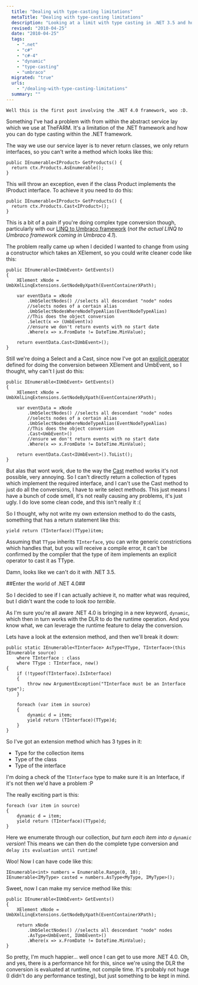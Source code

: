 ```yaml
---
  title: "Dealing with type-casting limitations"
  metaTitle: "Dealing with type-casting limitations"
  description: "Looking at a limit with type casting in .NET 3.5 and how .NET 4.0 can help solve it."
  revised: "2010-04-25"
  date: "2010-04-25"
  tags: 
    - ".net"
    - "c#"
    - "c#-4"
    - "dynamic"
    - "type-casting"
    - "umbraco"
  migrated: "true"
  urls: 
    - "/dealing-with-type-casting-limitations"
  summary: ""
---
```

    Well this is the first post involving the .NET 4.0 framework, woo :D.

Something I've had a problem with from within the abstract service lay which we use at TheFARM.
It's a limitation of the .NET framework and how you can do type casting within the .NET framework.

The way we use our service layer is to never return classes, we only return interfaces, so you can't write a method which looks like this:

    public IEnumerable<IProduct> GetProducts() { 
      return ctx.Products.AsEnumerable();
    }

This will throw an exception, even if the class Product implements the IProduct interface. To achieve it you need to do this:

    public IEnumerable<IProduct> GetProducts() { 
      return ctx.Products.Cast<IProduct>();
    }

This is a bit of a pain if you're doing complex type conversion though, particularly with our [LINQ to Umbraco framework][1] (*not the actual LINQ to Umbraco framework coming in Umbraco 4.1*).

The problem really came up when I decided I wanted to change from using a constructor which takes an XElement, so you could write cleaner code like this:

    public IEnumerable<IUmbEvent> GetEvents() 
    { 
        XElement xNode = UmbXmlLinqExtensions.GetNodeByXpath(EventContainerXPath); 
    
        var eventData = xNode 
            .UmbSelectNodes() //selects all descendant "node" nodes 
            //selects nodes of a certain alias 
            .UmbSelectNodesWhereNodeTypeAlias(EventNodeTypeAlias) 
            //This does the object conversion 
            .Select(x => (UmbEvent)x) 
            //ensure we don't return events with no start date 
            .Where(x => x.FromDate != DateTime.MinValue); 
    
        return eventData.Cast<IUmbEvent>(); 
    } 

Still we're doing a Select and a Cast, since now I've got an [explicit operator][2] defined for doing the conversion between XElement and UmbEvent, so I thought, why can't I just do this:

    public IEnumerable<IUmbEvent> GetEvents() 
    { 
        XElement xNode = UmbXmlLinqExtensions.GetNodeByXpath(EventContainerXPath); 
    
        var eventData = xNode 
            .UmbSelectNodes() //selects all descendant "node" nodes 
            //selects nodes of a certain alias 
            .UmbSelectNodesWhereNodeTypeAlias(EventNodeTypeAlias) 
            //This does the object conversion 
            .Cast<UmbEvent>() 
            //ensure we don't return events with no start date 
            .Where(x => x.FromDate != DateTime.MinValue); 
    
        return eventData.Cast<IUmbEvent>().ToList(); 
    } 

But alas that wont work, due to the way the [Cast<TResult>][3] method works it's not possible, very annoying.
So I can't directly return a collection of types which implement the required interface, and I can't use the Cast method to just do all the conversions, I have to write select methods.
This just means I have a bunch of code smell, it's not really causing any problems, it's just ugly. I do love some clean code, and this isn't really it :(

So I thought, why not write my own extension method to do the casts, something that has a return statement like this:

    yield return (TInterface)(TType)item;

Assuming that `TType` inherits `TInterface`, you can write generic constrictions which handles that, but you will receive a compile error, it can't be confirmed by the compiler that the type of item implements an explicit operator to cast it as TType.

Damn, looks like we can't do it with .NET 3.5.

##Enter the world of .NET 4.0##

So I decided to see if I can actually achieve it, no matter what was required, but I didn't want the code to look *too terrible*.

As I'm sure you're all aware .NET 4.0 is bringing in a new keyword, `dynamic`, which then in turn works with the DLR to do the runtime operation. And you know what, we can leverage the runtime feature to delay the conversion.

Lets have a look at the extension method, and then we'll break it down:

    public static IEnumerable<TInterface> AsType<TType, TInterface>(this IEnumerable source)
        where TInterface : class
        where TType : TInterface, new()
    {
        if (!typeof(TInterface).IsInterface)
        {
            throw new ArgumentException("TInterface must be an Interface type");
        }
    
        foreach (var item in source)
        {
            dynamic d = item;
            yield return (TInterface)(TType)d; 
        }
    }

So I've got an extension method which has 3 types in it:

 - Type for the collection items
 - Type of the class
 - Type of the interface

I'm doing a check of the `TInterface` type to make sure it is an Interface, if it's not then we'd have a problem :P

The really exciting part is this:

    foreach (var item in source)
    {
        dynamic d = item;
        yield return (TInterface)(TType)d; 
    }

Here we enumerate through our collection, *but turn each item into a `dynamic` version*! This means we can then do the complete type conversion and `delay its evaluation until runtime`!

Woo! Now I can have code like this:

    IEnumerable<int> numbers = Enumerable.Range(0, 10);
    IEnumerable<IMyType> casted = numbers.AsType<MyType, IMyType>();

Sweet, now I can make my service method like this:

    public IEnumerable<IUmbEvent> GetEvents() 
    { 
        XElement xNode = UmbXmlLinqExtensions.GetNodeByXpath(EventContainerXPath); 
    
        return xNode 
            .UmbSelectNodes() //selects all descendant "node" nodes 
            .AsType<UmbEvent, IUmbEvent>()
            .Where(x => x.FromDate != DateTime.MinValue); 
    } 

So pretty, I'm much happier... well once I can get to use more .NET 4.0.
Oh, and yes, there is a performance hit for this, since we're using the DLR the conversion is evaluated at runtime, not compile time. It's probably not huge (I didn't do any performance testing), but just something to be kept in mind.

  [1]: http://farmcode.org/post/2009/02/24/Linq-to-Umbraco.aspx
  [2]: /why-does-this-code-work
  [3]: http://msdn.microsoft.com/en-us/library/bb341406.aspx